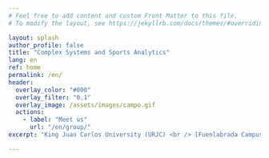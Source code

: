 ```yaml
---
# Feel free to add content and custom Front Matter to this file.
# To modify the layout, see https://jekyllrb.com/docs/themes/#overriding-theme-defaults

layout: splash
author_profile: false
title: "Complex Systems and Sports Analytics"
lang: en
ref: home
permalink: /en/
header:
  overlay_color: "#000"
  overlay_filter: "0.1"
  overlay_image: /assets/images/campo.gif
  actions:
    - label: "Meet us"
      url: "/en/group/"
excerpt: "King Juan Carlos University (URJC) <br /> [Fuenlabrada Campus](https://maps.app.goo.gl/cmeNMo9FWJqumeA96) / [Móstoles Campus](https://maps.app.goo.gl/AXTKYnZve6CeiVta7) <br /> Community of Madrid, Spain<br /> <button id='toggle-music'>i class='fas fa-spinner fa-spin'></i></button> <br /> <br /> <br /> <br /> <br /> <br /> <br /> <br /> <br /> <br /> <br /> <br /> <br /> "

---
```


<!---
Botón para reproducir el audio
-->
<audio id="bg-music" autoplay>
    <source src="{{ '/assets/partido.mp3' | relative_url }}" type="audio/mpeg">
    Your browser does not support the audio element.
</audio>
<style>
    #toggle-music {
        background: transparent; /* Transparent background */
        border: none; /* Remove button border */
        font-size: 24px; /* Adjust icon size */
        cursor: pointer;
        color: white; /* Adjust color to fit your design */
        padding: 10px;
    }

    #toggle-music:hover {
        color: #ffcc00; /* Optional: Change color on hover */
    }
</style>

<script>
    document.addEventListener("DOMContentLoaded", function() {
        var audio = document.getElementById("bg-music");
        var button = document.getElementById("toggle-music");

        // Check if user previously paused music
        var isPaused = localStorage.getItem("musicPaused") === "true";

        function updateButton() {
            button.innerHTML = audio.paused
                ? '<i class="fas fa-play"></i>'  // Show Play Icon
                : '<i class="fas fa-pause"></i>'; // Show Pause Icon
        }

        if (!isPaused) {
            audio.play().then(updateButton).catch(() => {
                console.log("Autoplay blocked. User must interact.");
                updateButton();
            });
        } else {
            updateButton();
        }

        button.addEventListener("click", function() {
            if (audio.paused) {
                audio.play();
                localStorage.setItem("musicPaused", "false");
            } else {
                audio.pause();
                localStorage.setItem("musicPaused", "true");
            }
            updateButton();
        });
    });
</script>